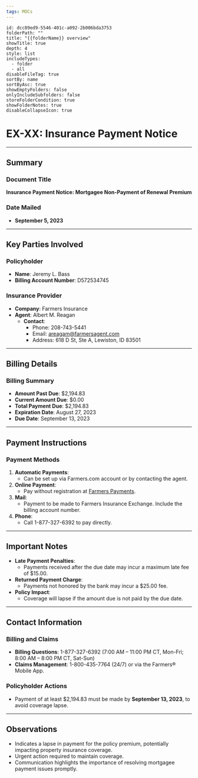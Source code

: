```yaml
---
tags: MOCs
---
```

```folder-overview
id: dcc89ed9-5546-401c-a092-2b006bda3753
folderPath: ""
title: "{{folderName}} overview"
showTitle: true
depth: 4
style: list
includeTypes:
  - folder
  - all
disableFileTag: true
sortBy: name
sortByAsc: true
showEmptyFolders: false
onlyIncludeSubfolders: false
storeFolderCondition: true
showFolderNotes: true
disableCollapseIcon: true
```

# EX-XX: Insurance Payment Notice

---

## Summary

### Document Title
**Insurance Payment Notice: Mortgagee Non-Payment of Renewal Premium**

### Date Mailed
- **September 5, 2023**

---

## Key Parties Involved

### Policyholder
- **Name**: Jeremy L. Bass
- **Billing Account Number**: D572534745

### Insurance Provider
- **Company**: Farmers Insurance
- **Agent**: Albert M. Reagan
  - **Contact**: 
    - Phone: 208-743-5441
    - Email: [areagam@farmersagent.com](mailto:areagam@farmersagent.com)
    - Address: 618 D St, Ste A, Lewiston, ID 83501

---

## Billing Details

### Billing Summary
- **Amount Past Due**: $2,194.83
- **Current Amount Due**: $0.00
- **Total Payment Due**: $2,194.83
- **Expiration Date**: August 27, 2023
- **Due Date**: September 13, 2023

---

## Payment Instructions

### Payment Methods
1. **Automatic Payments**:
   - Can be set up via Farmers.com account or by contacting the agent.
2. **Online Payment**:
   - Pay without registration at [Farmers Payments](https://www.farmers.com/easy/).
3. **Mail**:
   - Payment to be made to Farmers Insurance Exchange. Include the billing account number.
4. **Phone**:
   - Call 1-877-327-6392 to pay directly.

---

## Important Notes
- **Late Payment Penalties**:
  - Payments received after the due date may incur a maximum late fee of $15.00.
- **Returned Payment Charge**:
  - Payments not honored by the bank may incur a $25.00 fee.
- **Policy Impact**:
  - Coverage will lapse if the amount due is not paid by the due date.

---

## Contact Information

### Billing and Claims
- **Billing Questions**: 1-877-327-6392 (7:00 AM – 11:00 PM CT, Mon-Fri; 8:00 AM – 8:00 PM CT, Sat-Sun)
- **Claims Management**: 1-800-435-7764 (24/7) or via the Farmers® Mobile App.

### Policyholder Actions
- Payment of at least $2,194.83 must be made by **September 13, 2023**, to avoid coverage lapse.

---

## Observations
- Indicates a lapse in payment for the policy premium, potentially impacting property insurance coverage.
- Urgent action required to maintain coverage.
- Communication highlights the importance of resolving mortgagee payment issues promptly.

